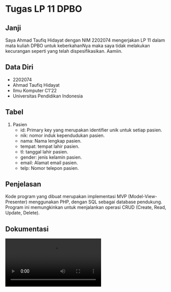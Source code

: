# Tugas LP 11 DPBO

## Janji

Saya Ahmad Taufiq Hidayat dengan NIM 2202074 mengerjakan LP 11 dalam mata kuliah DPBO untuk keberkahanNya maka saya tidak melakukan kecurangan seperti yang telah dispesifikasikan. Aamiin.

## Data Diri

- 2202074
- Ahmad Taufiq Hidayat
- Ilmu Komputer C1'22
- Universitas Pendidikan Indonesia

## Tabel

1. Pasien
    - id: Primary key yang merupakan identifier unik untuk setiap pasien.
    - nik: nomor induk kependudukan pasien.
    - nama: Nama lengkap pasien.
    - tempat: tempat lahir pasien.
    - tl: tanggal lahir pasien.
    - gender: jenis kelamin pasien.
    - email: Alamat email pasien.
    - telp: Nomor telepon pasien.

## Penjelasan

Kode program yang dibuat merupakan implementasi MVP (Model-View-Presenter) menggunakan PHP, dengan SQL sebagai database pendukung. Program ini memungkinkan untuk menjalankan operasi CRUD (Create, Read, Update, Delete).

## Dokumentasi

<video controls src="record.mp4" title="Record"></video>